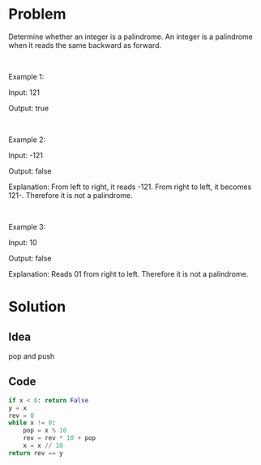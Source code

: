 # Problem

Determine whether an integer is a palindrome. An integer is a palindrome when it reads the same backward as forward.

&nbsp;

Example 1:

Input: 121

Output: true

&nbsp;

Example 2:

Input: -121

Output: false

Explanation: From left to right, it reads -121. From right to left, it becomes 121-. Therefore it is not a palindrome.

&nbsp;

Example 3:

Input: 10

Output: false

Explanation: Reads 01 from right to left. Therefore it is not a palindrome.

# Solution

## Idea

pop and push

## Code

```python
if x < 0: return False
y = x
rev = 0
while x != 0:
    pop = x % 10
    rev = rev * 10 + pop
    x = x // 10
return rev == y
```
